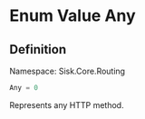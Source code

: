 # Enum Value Any

## Definition
Namespace: Sisk.Core.Routing

```csharp
Any = 0
```

Represents any HTTP method.

